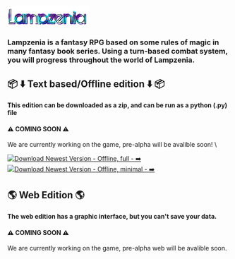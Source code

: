 # ![Lampzenia](assets/lampzenia_bannertext_transparent.png)
### Lampzenia is a fantasy RPG based on some rules of magic in many fantasy book series. Using a turn-based combat system, you will progress throughout the world of Lampzenia.
## :package: :arrow_down: Text based/Offline edition :arrow_down: :package:
#### This edition can be downloaded as a zip, and can be run as a python (.py) file
#### ⚠️ COMING SOON ⚠️
We are currently working on the game, pre-alpha will be avalible soon! \

[![Download Newest Version - Offline, full - ➡️](https://img.shields.io/static/v1?label=Download+-+Offline%2C+full&message=➡️&color=blue&style=for-the-badge&logo=python&logoColor=white)](https://github.com/404)  [![Download Newest Version - Offline, minimal - ➡️](https://img.shields.io/static/v1?label=Download+-+Offline%2C+minimal&message=➡️&color=blue&style=for-the-badge&logo=python&logoColor=white)](https://github.com/404)
## :earth_americas: Web Edition :earth_americas:
#### The web edition has a graphic interface, but you can't save your data.
#### ⚠️ COMING SOON ⚠️
We are currently working on the game, pre-alpha web will be avalible soon.
